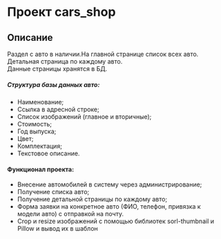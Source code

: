 # Проект **cars_shop**

## Описание

Раздел с авто в наличии.На главной странице список всех авто. <br>
Детальная страница по каждому авто. <br>
Данные страницы хранятся в БД. <br>


##### Структура базы данных авто:
* Наименование;
* Ссылка в адресной строке;
* Список изображений (главное и вторичные);
* Стоимость;
* Год выпуска;
* Цвет;
* Комплектация;
* Текстовое описание.

#### Функционал проекта:
* Внесение автомобилей в систему через администрирование;
* Получение списка авто;
* Получение детальной страницы по каждому авто;
* Форма заявки на конкретное авто (ФИО, телефон, привязка к модели авто) с отправкой на почту.
* Crop и resize изображений с помощью библиотек sorl-thumbnail и Pillow и вывод их в шаблон
